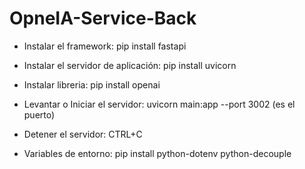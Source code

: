 # OpneIA-Service-Back

- Instalar el framework: pip install fastapi

- Instalar el servidor de aplicación: pip install uvicorn

- Instalar libreria: pip install openai

- Levantar o Iniciar el servidor: uvicorn main:app --port 3002 (es el puerto)

- Detener el servidor: CTRL+C

- Variables de entorno: pip install python-dotenv python-decouple
